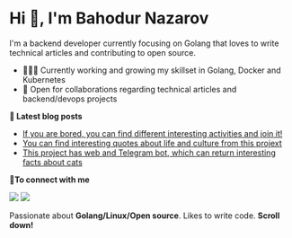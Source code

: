 # Hi 👋, I'm Bahodur Nazarov

I'm a backend developer currently focusing on Golang that loves to write technical articles and contributing to open source.

- 👨🏽‍💻 Currently working and growing my skillset in Golang, Docker and Kubernetes
- 🤝 Open for collaborations regarding technical articles and backend/devops projects


<b>📕 Latest blog posts</b>

<!-- BLOG-POST-LIST:START -->
- [If you are bored, you can find different interesting activities and join it!](https://github.com/bahodurnazarov/activity)
- [You can find interesting quotes about life and culture from this projext](https://github.com/bahodurnazarov/quote)
- [This project has web and Telegram bot, which can return interesting facts about cats](https://github.com/bahodurnazarov/CatFacts)
<!-- BLOG-POST-LIST:END -->

<b> 🤝To connect with me</b>
<p align = "center">

[<img src ="https://img.shields.io/badge/-Instagram-red?color=white&logo=instagram&logoColor=black">](https://t.me/nazarovbahodur)
[<img src="https://img.shields.io/badge/LinkedIn-%2312100E.svg?&style=for-the-badge&logo=linkedin&logoColor=white&color=black" />](https://tj.linkedin.com/in/bahodur-nazarov-7a905b26a)

</p>

Passionate about **Golang/Linux/Open source**. Likes to write code. **Scroll down!**
